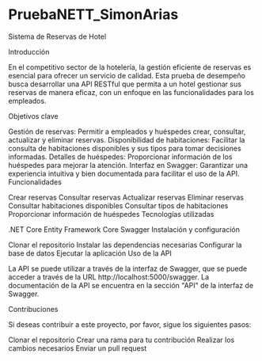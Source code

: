 # PruebaNETT_SimonArias

Sistema de Reservas de Hotel

Introducción

En el competitivo sector de la hotelería, la gestión eficiente de reservas es esencial para ofrecer un servicio de calidad. Esta prueba de desempeño busca desarrollar una API RESTful que permita a un hotel gestionar sus reservas de manera eficaz, con un enfoque en las funcionalidades para los empleados.

Objetivos clave

Gestión de reservas: Permitir a empleados y huéspedes crear, consultar, actualizar y eliminar reservas.
Disponibilidad de habitaciones: Facilitar la consulta de habitaciones disponibles y sus tipos para tomar decisiones informadas.
Detalles de huéspedes: Proporcionar información de los huéspedes para mejorar la atención.
Interfaz en Swagger: Garantizar una experiencia intuitiva y bien documentada para facilitar el uso de la API.
Funcionalidades

Crear reservas
Consultar reservas
Actualizar reservas
Eliminar reservas
Consultar habitaciones disponibles
Consultar tipos de habitaciones
Proporcionar información de huéspedes
Tecnologías utilizadas

.NET Core
Entity Framework Core
Swagger
Instalación y configuración

Clonar el repositorio
Instalar las dependencias necesarias
Configurar la base de datos
Ejecutar la aplicación
Uso de la API

La API se puede utilizar a través de la interfaz de Swagger, que se puede acceder a través de la URL http://localhost:5000/swagger. La documentación de la API se encuentra en la sección "API" de la interfaz de Swagger.

Contribuciones

Si deseas contribuir a este proyecto, por favor, sigue los siguientes pasos:

Clonar el repositorio
Crear una rama para tu contribución
Realizar los cambios necesarios
Enviar un pull request